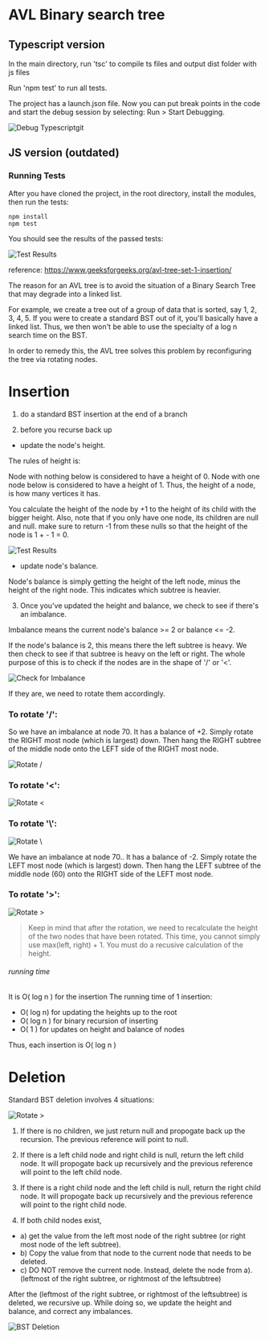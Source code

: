# AVL Binary search tree


## Typescript version

In the main directory, run 'tsc' to compile ts files and output dist folder with js files

Run 'npm test' to run all tests.

The project has a launch.json file. Now you can put break points in the code and start the debug session by selecting:
Run > Start Debugging.

![Debug Typescriptgit](http://chineseruleof8.com/code/wp-content/uploads/2022/03/avl-typescript-debug.png)

## JS version (outdated)
### Running Tests

After you have cloned the project, in the root directory, install the modules, then run the tests:

```
npm install
npm test
```

You should see the results of the passed tests:

![Test Results](http://chineseruleof8.com/code/wp-content/uploads/2016/06/avl-tree-test.png)

reference:
https://www.geeksforgeeks.org/avl-tree-set-1-insertion/


The reason for an AVL tree is to avoid the situation of a Binary Search Tree that may degrade into a linked list.

For example, we create a tree out of a group of data that is sorted, say 1, 2, 3, 4, 5. If you were to create a standard BST out of it, you'll basically have a linked list. Thus, we then won't be able to use the specialty of a log n search time on the BST.

In order to remedy this, the AVL tree solves this problem by reconfiguring the tree via rotating nodes.

# Insertion

1) do a standard BST insertion at the end of a branch

2) before you recurse back up

- update the node's height. 

The rules of height is:

Node with nothing below is considered to have a height of 0.
Node with one node below is considered to have a height of 1.
Thus, the height of a node, is how many vertices it has.

You calculate the height of the node by +1 to the height of its child with the bigger height.
Also, note that if you only have one node, its children are null and null. make sure to return -1 from these nulls so that the height of the node is 1 + - 1 = 0.

![Test Results](http://chineseruleof8.com/code/wp-content/uploads/2016/06/subtree-height-e1555899574856.jpg)

- update node's balance. 

Node's balance is simply getting the height of the left node, minus the height of the right node.
This indicates which subtree is heavier.

3) Once you've updated the height and balance, we check to see if there's an imbalance.

Imbalance means the current node's balance >= 2 or balance <= -2.

If the node's balance is 2, this means there the left subtree is heavy. We then check to see if that subtree is heavy on the left or right. The whole purpose of this is to check if the nodes are in the shape of
'/' or '<'.

![Check for Imbalance](http://chineseruleof8.com/code/wp-content/uploads/2016/06/imbalance-e1555903534602.jpg)


If they are, we need to rotate them accordingly. 

### To rotate '/': 

So we have an imbalance at node 70. It has a balance of +2.
Simply rotate the RIGHT most node (which is largest) down. Then hang the RIGHT subtree of the middle node onto the LEFT side of the RIGHT most node. 

![Rotate /](http://chineseruleof8.com/code/wp-content/uploads/2016/06/rotation.jpg)


### To rotate '<':

![Rotate <](http://chineseruleof8.com/code/wp-content/uploads/2016/06/less-than-correct-balance.jpg)

### To rotate '\\':

![Rotate \\](http://chineseruleof8.com/code/wp-content/uploads/2016/06/rotate.jpg )

We have an imbalance at node 70.. It has a balance of -2.
Simply rotate the LEFT most node (which is largest) down. Then hang the LEFT subtree of the middle node (60) onto the RIGHT side of the LEFT most node. 

### To rotate '>':

![Rotate >](http://chineseruleof8.com/code/wp-content/uploads/2016/06/more-than-correct-balance-754x1024.jpg)


> Keep in mind that after the rotation, we need to recalculate the height of the two nodes that have been rotated. This time, you cannot simply use max(left, right) + 1. You must do a recusive calculation of the height.

###### running time
It is O( log n )  for the insertion
The running time of 1 insertion:

* O( log n) for updating the heights up to the root
* O( log n ) for binary recursion of inserting
* O( 1 ) for updates on height and balance of nodes

Thus, each insertion is O( log n )


# Deletion

Standard BST deletion involves 4 situations:

![Rotate >](http://chineseruleof8.com/code/wp-content/uploads/2016/06/more-than-correct-balance.jpg)

1) If there is no children, we just return null and propogate back up the recursion. The previous reference will point to null.

2) If there is a left child node and right child is null, return the left child node. It will propogate back up recursively and the previous reference will point to the left child node.

3) If there is a right child node and the left child is null, return the right child node. It will propogate back up recursively and the previous reference will point to the right child node.

4) If both child nodes exist, 

- a) get the value from the left most node of the right subtree (or right most node of the left subtree).
- b) Copy the value from that node to the current node that needs to be deleted.
- c) DO NOT remove the current node. Instead, delete the node from a). (leftmost of the right subtree, or rightmost of the leftsubtree)

After the (leftmost of the right subtree, or rightmost of the leftsubtree) is deleted, we recursive up. While doing so, we update the height and balance, and correct any imbalances.

![BST Deletion](http://chineseruleof8.com/code/wp-content/uploads/2016/06/bst_deletion-739x1024.jpg)
